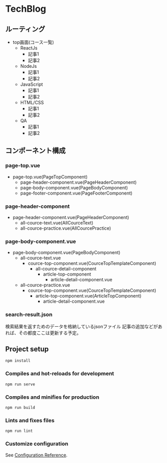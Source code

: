 # TechBlog

## ルーティング

- top画面(コース一覧)
    - ReactJs
        - 記事1
        - 記事2
    - NodeJs
        - 記事1
        - 記事2
    - JavaScript   
        - 記事1
        - 記事2
    - HTML/CSS 
        - 記事1
        - 記事2
    - QA
        - 記事1
        - 記事2

## コンポーネント構成

### page-top.vue
- page-top.vue(PageTopComponent)
    - page-header-component.vue(PageHeaderComponent)
    - page-body-component.vue(PageBodyComponent)
    - page-footer-component.vue(PageFooterComponent)

### page-header-component
- page-header-component.vue(PageHeaderComponent)
    - all-cource-text.vue(AllCourceText)
    - all-cource-practice.vue(AllCourcePractice)

### page-body-component.vue
- page-body-component.vue(PageBodyComponent)
    - all-cource-text.vue
        - cource-top-component.vue(CourceTopTemplateComponent)
            - all-cource-detail-component
                - article-top-component
                    - article-detail-component.vue
    - all-cource-practice.vue
        - cource-top-component.vue(CourceTopTemplateComponent)
            - article-top-component.vue(ArticleTopComponent)
                - article-detail-component.vue

### search-result.json
検索結果を返すためのデータを格納しているjsonファイル
記事の追加などがあれば、その都度ここは更新する予定。




## Project setup
```
npm install
```

### Compiles and hot-reloads for development
```
npm run serve
```

### Compiles and minifies for production
```
npm run build
```

### Lints and fixes files
```
npm run lint
```

### Customize configuration
See [Configuration Reference](https://cli.vuejs.org/config/).
